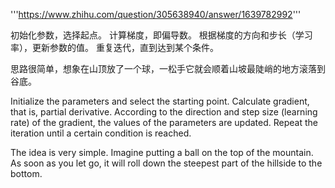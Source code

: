 '''https://www.zhihu.com/question/305638940/answer/1639782992'''

初始化参数，选择起点。
计算梯度，即偏导数。
根据梯度的方向和步长（学习率），更新参数的值。
重复迭代，直到达到某个条件。

思路很简单，想象在山顶放了一个球，一松手它就会顺着山坡最陡峭的地方滚落到谷底。

Initialize the parameters and select the starting point.
Calculate gradient, that is, partial derivative.
According to the direction and step size (learning rate) of the gradient, the values of the parameters are updated.
Repeat the iteration until a certain condition is reached.

The idea is very simple. Imagine putting a ball on the top of the mountain. As soon as you let go, it will roll down the steepest part of the hillside to the bottom.
